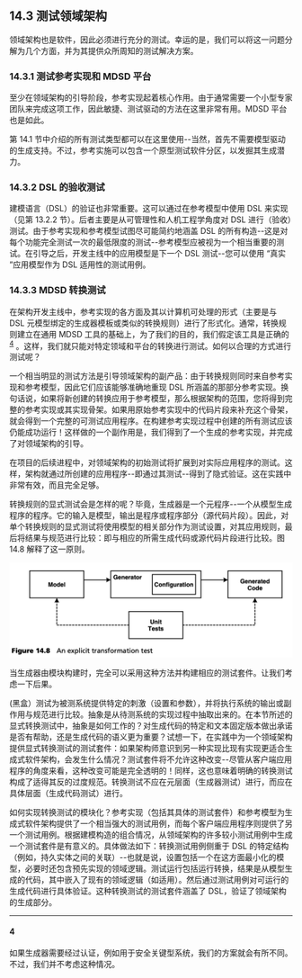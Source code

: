 ## 14.3 测试领域架构
领域架构也是软件，因此必须进行充分的测试。幸运的是，我们可以将这一问题分解为几个方面，并为其提供众所周知的测试解决方案。

### 14.3.1 测试参考实现和 MDSD 平台
至少在领域架构的引导阶段，参考实现起着核心作用。由于通常需要一个小型专家团队来完成这项工作，因此敏捷、测试驱动的方法在这里非常有用。MDSD 平台也是如此。

第 14.1 节中介绍的所有测试类型都可以在这里使用--当然，首先不需要模型驱动的生成支持。不过，参考实施可以包含一个原型测试软件分区，以发掘其生成潜力。

### 14.3.2 DSL 的验收测试
建模语言（DSL）的验证也非常重要。这可以通过在参考模型中使用 DSL 来实现（见第 13.2.2 节）。后者主要是从可管理性和人机工程学角度对 DSL 进行（验收）测试。由于参考实现和参考模型试图尽可能简约地涵盖 DSL 的所有构造--这是对每个功能完全测试一次的最低限度的测试--参考模型应被视为一个相当重要的测试。在引导之后，开发主线中的应用模型是下一个 DSL 测试--您可以使用 “真实 ”应用模型作为 DSL 适用性的测试用例。

### 14.3.3 MDSD 转换测试
在架构开发主线中，参考实现的各方面及其以计算机可处理的形式（主要是与 DSL 元模型绑定的生成器模板或类似的转换规则）进行了形式化。通常，转换规则建立在通用 MDSD 工具的基础上，为了我们的目的，我们假定该工具是正确的<sup>[4](#4)</sup> 。这样，我们就只能对特定领域和平台的转换进行测试。如何以合理的方式进行测试呢？

一个相当明显的测试方法是引导领域架构的副产品：由于转换规则同时来自参考实现和参考模型，因此它们应该能够准确地重现 DSL 所涵盖的那部分参考实现。换句话说，如果将新创建的转换应用于参考模型，那么根据架构的范围，您将得到完整的参考实现或其实现骨架。如果用原始参考实现中的代码片段来补充这个骨架，就会得到一个完整的可测试应用程序。在构建参考实现过程中创建的所有测试应该仍能成功运行！这样做的一个副作用是，我们得到了一个生成的参考实现，并完成了对领域架构的引导。

在项目的后续进程中，对领域架构的初始测试将扩展到对实际应用程序的测试。这样，架构就通过所创建的应用程序--即通过其测试--得到了隐式验证。这在实践中非常有效，而且完全足够。

转换规则的显式测试会是怎样的呢？毕竟，生成器是一个元程序--一个从模型生成程序的程序。它的输入是模型，输出是程序或程序部分（源代码片段）。因此，对单个转换规则的显式测试将使用模型的相关部分作为测试设置，对其应用规则，最后将结果与规范进行比较：即与相应的所需生成代码或源代码片段进行比较。图 14.8 解释了这一原则。

![Figure 14.8](../img/f14.8.png)

当生成器由模块构建时，完全可以采用这种方法并构建相应的测试套件。让我们考虑一下后果。

(黑盒）测试为被测系统提供特定的刺激（设置和参数），并将执行系统的输出或副作用与规范进行比较。抽象是从待测系统的实现过程中抽取出来的。在本节所述的显式转换测试中，抽象是如何工作的？对生成代码的特定和文本固定版本做出承诺是否有帮助，还是生成代码的语义更为重要？试想一下，在实践中为一个领域架构提供显式转换测试的测试套件：如果架构师意识到另一种实现比现有实现更适合生成式软件架构，会发生什么情况？测试套件将不允许这种改变--尽管从客户端应用程序的角度来看，这种改变可能是完全透明的！同样，这也意味着明确的转换测试构成了适得其反的过度规范。转换测试不应在元层面（生成器测试）进行，而应在具体层面（生成代码测试）进行。

如何实现转换测试的模块化？参考实现（包括其具体的测试套件）和参考模型为生成式软件架构提供了一个相当强大的测试用例，而每个客户端应用程序则提供了另一个测试用例。根据建模构造的组合情况，从领域架构的许多较小测试用例中生成一个测试套件是有意义的。具体做法如下：转换测试用例侧重于 DSL 的特定结构（例如，持久实体之间的关联）--也就是说，设置包括一个在这方面最小化的模型，必要时还包含预先实现的领域逻辑。测试运行包括运行转换，结果是从模型生成的代码，其中嵌入了现有的领域逻辑（如适用）。然后通过测试用例对可运行的生成代码进行具体验证。这种转换测试的测试套件涵盖了 DSL，验证了领域架构的生成部分。

----
#### 4
如果生成器需要经过认证，例如用于安全关键型系统，我们的方案就会有所不同。不过，我们并不考虑这种情况。
